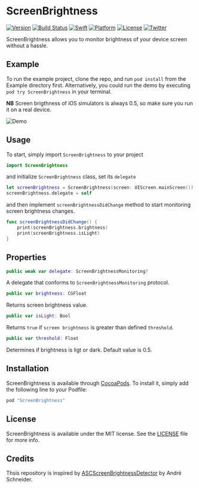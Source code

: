 # ScreenBrightness

[![Version](https://img.shields.io/cocoapods/v/ScreenBrightness.svg)](http://cocoapods.org/pods/ScreenBrightness)
[![Build Status](https://travis-ci.org/michalkonturek/ScreenBrightness.svg?branch=master)](https://travis-ci.org/michalkonturek/ScreenBrightness)
[![Swift](https://img.shields.io/badge/%20compatible-swift%202.2-orange.svg)](http://swift.org)
[![Platform](https://img.shields.io/cocoapods/p/ScreenBrightness.svg)](http://cocoapods.org/pods/ScreenBrightness)
[![License](https://img.shields.io/cocoapods/l/ScreenBrightness.svg)](http://cocoapods.org/pods/ScreenBrightness)
[![Twitter](https://img.shields.io/badge/contact-@MichalKonturek-blue.svg)](http://twitter.com/michalkonturek)


ScreenBrightness allows you to monitor brightness of your device screen without a hassle.


## Example

To run the example project, clone the repo, and run `pod install` from the Example directory first.
Alternatively, you could run the demo by executing `pod try ScreenBrightness` in your terminal.

**NB** Screen brigthness of iOS simulators is always 0.5, so make sure you run it on a real device.

![Demo][DEMO]

[DEMO]:https://github.com/michalkonturek/ScreenBrightness/blob/master/demo.gif

## Usage

To start, simply import `ScreenBrightness` to your project

```swift
import ScreenBrightness
```

and initialize `ScreenBrightness` class, set its `delegate`

```swift
let screenBrightness = ScreenBrightness(screen: UIScreen.mainScreen())
screenBrightness.delegate = self
```

and then implement `screenBrightnessDidChange` method to start monitoring screen brightness changes. 

```swift
func screenBrightnessDidChange() {
    print(screenBrightness.brightness)
    print(screenBrightness.isLight)
}
```


## Properties

```swift
public weak var delegate: ScreenBrightnessMonitoring?
```
A delegate that conforms to `ScreenBrightnessMonitoring` protocol.

```swift
public var brightness: CGFloat
```
Returns screen brightness value.

```swift
public var isLight: Bool
```
Returns `true` if `screen brightness` is greater than defined `threshold`.

```swift
public var threshold: Float
```
Determines if brightness is ligt or dark. Default value is 0.5.


## Installation

ScreenBrightness is available through [CocoaPods](http://cocoapods.org). To install
it, simply add the following line to your Podfile:

```ruby
pod "ScreenBrightness"
```


## License

ScreenBrightness is available under the MIT license. See the [LICENSE][LICENSE] file for more info.

[LICENSE]:https://github.com/michalkonturek/ScreenBrightness/blob/master/LICENSE


## Credits

Thsis repository is inspired by [ASCScreenBrightnessDetector][DETECTOR] 
by André Schneider. 

[DETECTOR]:https://github.com/schneiderandre/ASCScreenBrightnessDetector
